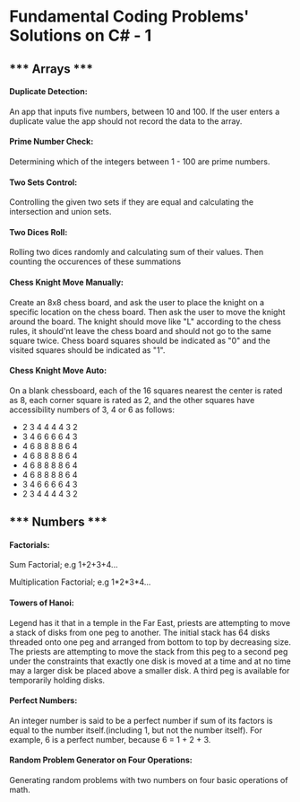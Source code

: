 <h1>Fundamental Coding Problems' Solutions on C# - 1</h1>

<h2>*** Arrays ***</h2>

<h4>Duplicate Detection:</h4>
<p>An app that inputs five numbers, between 10 and 100. If the user enters a duplicate value the app should not record the data to the array.</p>
<h4>Prime Number Check:</h4>
<p>Determining which of the integers between 1 - 100 are prime numbers.</p>
<h4>Two Sets Control:</h4>
<p>Controlling the given two sets if they are equal and calculating the intersection and union sets.</p>
<h4>Two Dices Roll:</h4>
<p>Rolling two dices randomly and calculating sum of their values. Then counting the occurences of these summations</p>
<h4>Chess Knight Move Manually:</h4>
<p>Create an 8x8 chess board, and ask the user to place the knight on a specific location on the chess board. Then ask the user to move the knight around the board. The knight should move like "L" according to the chess rules, it should'nt leave the chess board and should not go to the same square twice. Chess board squares should be indicated as "0" and the visited squares should be indicated as "1". </p>
<h4>Chess Knight Move Auto:</h4>
<p>On a blank chessboard, each of the 16 squares nearest the center is rated as 8, each corner square is rated as 2, and the other squares have accessibility numbers of 3, 4 or 6 as follows:</p>
<ul>
    <li>2 3 4 4 4 4 3 2</li>
    <li>3 4 6 6 6 6 4 3</li>
    <li>4 6 8 8 8 8 6 4</li>
    <li>4 6 8 8 8 8 6 4</li>
    <li>4 6 8 8 8 8 6 4</li>
    <li>4 6 8 8 8 8 6 4</li>
     <li>3 4 6 6 6 6 4 3</li>
     <li>2 3 4 4 4 4 3 2</li>
  </ul>


<h2>*** Numbers ***</h2>

<h4>Factorials:</h4>
<p>Sum Factorial; e.g 1+2+3+4...</p>
<p>Multiplication Factorial; e.g 1*2*3*4...</p>
<h4>Towers of Hanoi:</h4>
<p>Legend has it that in a temple in the Far East, priests are attempting to move a stack of disks from one peg to another. The initial stack has 64 disks threaded onto one peg and arranged from bottom to top by decreasing size. The priests are attempting to move the stack from this peg to a second peg under the constraints that exactly one disk is moved at a time and at no time may a larger disk be placed above a smaller disk. A third peg is available for temporarily holding disks.</p>
<h4>Perfect Numbers:</h4>
<p>An integer number is said to be a perfect number if sum of its factors is equal to the number itself.(including 1, but not the number itself). For example, 6 is a perfect number, because 6 = 1 + 2 + 3.</p>
<h4>Random Problem Generator on Four Operations:</h4>
<p>Generating random problems with two numbers on four basic operations of math.</p>

